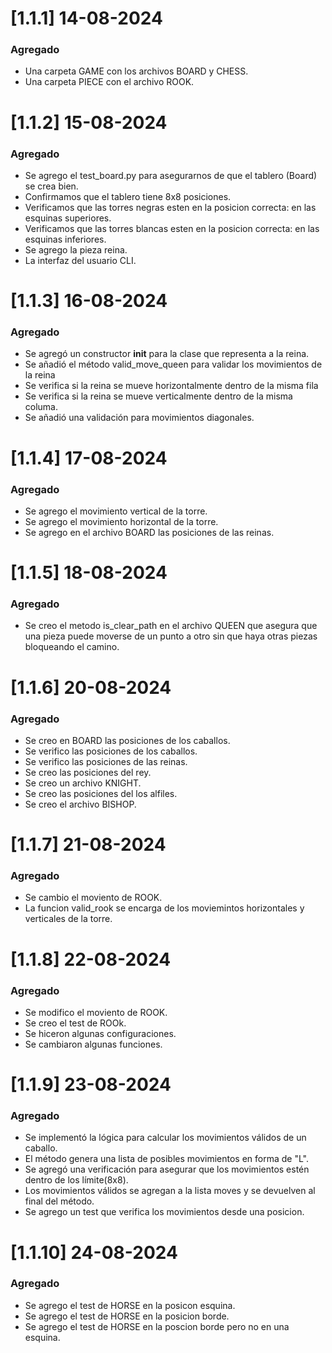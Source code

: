 # [1.1.1] 14-08-2024

### Agregado 

- Una carpeta GAME con los archivos BOARD y CHESS.
- Una carpeta PIECE con el archivo ROOK.
 
# [1.1.2] 15-08-2024

### Agregado 

- Se agrego el test_board.py para asegurarnos de que el tablero (Board) se crea bien.
- Confirmamos que el tablero tiene 8x8 posiciones.
- Verificamos que las torres negras esten en la posicion correcta: en las esquinas superiores.
- Verificamos que las torres blancas esten en la posicion correcta: en las esquinas inferiores.
- Se agrego la pieza reina.
- La interfaz del usuario CLI. 

# [1.1.3] 16-08-2024

### Agregado 

- Se agregó un constructor __init__ para la clase que representa a la reina.
- Se añadió el método valid_move_queen para validar los movimientos de la reina
- Se verifica si la reina se mueve horizontalmente dentro de la misma fila 
- Se verifica si la reina se mueve verticalmente dentro de la misma columa.
- Se añadió una validación para movimientos diagonales.

# [1.1.4] 17-08-2024

### Agregado 

- Se agrego el movimiento vertical de la torre.
- Se agrego el movimiento horizontal de la torre.
- Se agrego en el archivo BOARD las posiciones de las reinas.

# [1.1.5] 18-08-2024

### Agregado 

- Se creo el metodo is_clear_path en el archivo QUEEN que asegura que una pieza puede moverse de un punto a otro sin que haya otras piezas bloqueando el camino. 

# [1.1.6] 20-08-2024

### Agregado 

- Se creo en BOARD las posiciones de los caballos.
- Se verifico las posiciones de los caballos.
- Se verifico las posiciones de las reinas.
- Se creo las posiciones del rey.
- Se creo un archivo KNIGHT.
- Se creo las posiciones del los alfiles.
- Se creo el archivo BISHOP. 

# [1.1.7] 21-08-2024

### Agregado 
- Se cambio el moviento de ROOK.
- La funcion valid_rook se encarga de los moviemintos horizontales y verticales de la torre.

# [1.1.8] 22-08-2024

### Agregado 
- Se modifico el moviento de ROOK.
- Se creo el test de ROOk.
- Se hiceron algunas configuraciones.
- Se cambiaron algunas funciones. 

# [1.1.9] 23-08-2024

### Agregado 
- Se implementó la lógica para calcular los movimientos válidos de un caballo. 
- El método genera una lista de posibles movimientos en forma de "L".
- Se agregó una verificación para asegurar que los movimientos estén dentro de los límite(8x8).
- Los movimientos válidos se agregan a la lista moves y se devuelven al final del método.
- Se agrego un test que verifica los movimientos desde una posicion. 

# [1.1.10] 24-08-2024

### Agregado 
- Se agrego el test de HORSE en la posicon esquina.
- Se agrego el test de HORSE en la posicion borde.
- Se agrego el test de HORSE en la poscion borde pero no en una esquina.